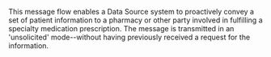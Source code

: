 This message flow enables a Data Source system to proactively convey a set of patient information to a pharmacy or other party involved in fulfilling a specialty medication prescription. The message is transmitted in an 'unsolicited' mode--without having previously received a request for the information.